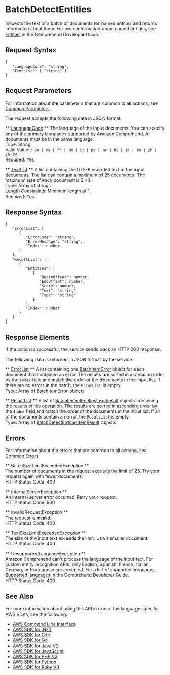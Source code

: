 # BatchDetectEntities<a name="API_BatchDetectEntities"></a>

Inspects the text of a batch of documents for named entities and returns information about them\. For more information about named entities, see [Entities](https://docs.aws.amazon.com/comprehend/latest/dg/how-entities.html) in the Comprehend Developer Guide\. 

## Request Syntax<a name="API_BatchDetectEntities_RequestSyntax"></a>

```
{
   "LanguageCode": "string",
   "TextList": [ "string" ]
}
```

## Request Parameters<a name="API_BatchDetectEntities_RequestParameters"></a>

For information about the parameters that are common to all actions, see [Common Parameters](CommonParameters.md)\.

The request accepts the following data in JSON format\.

 ** [LanguageCode](#API_BatchDetectEntities_RequestSyntax) **   <a name="comprehend-BatchDetectEntities-request-LanguageCode"></a>
The language of the input documents\. You can specify any of the primary languages supported by Amazon Comprehend\. All documents must be in the same language\.  
Type: String  
Valid Values:` en | es | fr | de | it | pt | ar | hi | ja | ko | zh | zh-TW`   
Required: Yes

 ** [TextList](#API_BatchDetectEntities_RequestSyntax) **   <a name="comprehend-BatchDetectEntities-request-TextList"></a>
A list containing the UTF\-8 encoded text of the input documents\. The list can contain a maximum of 25 documents\. The maximum size of each document is 5 KB\.  
Type: Array of strings  
Length Constraints: Minimum length of 1\.  
Required: Yes

## Response Syntax<a name="API_BatchDetectEntities_ResponseSyntax"></a>

```
{
   "ErrorList": [ 
      { 
         "ErrorCode": "string",
         "ErrorMessage": "string",
         "Index": number
      }
   ],
   "ResultList": [ 
      { 
         "Entities": [ 
            { 
               "BeginOffset": number,
               "EndOffset": number,
               "Score": number,
               "Text": "string",
               "Type": "string"
            }
         ],
         "Index": number
      }
   ]
}
```

## Response Elements<a name="API_BatchDetectEntities_ResponseElements"></a>

If the action is successful, the service sends back an HTTP 200 response\.

The following data is returned in JSON format by the service\.

 ** [ErrorList](#API_BatchDetectEntities_ResponseSyntax) **   <a name="comprehend-BatchDetectEntities-response-ErrorList"></a>
A list containing one [BatchItemError](API_BatchItemError.md) object for each document that contained an error\. The results are sorted in ascending order by the `Index` field and match the order of the documents in the input list\. If there are no errors in the batch, the `ErrorList` is empty\.  
Type: Array of [BatchItemError](API_BatchItemError.md) objects

 ** [ResultList](#API_BatchDetectEntities_ResponseSyntax) **   <a name="comprehend-BatchDetectEntities-response-ResultList"></a>
A list of [BatchDetectEntitiesItemResult](API_BatchDetectEntitiesItemResult.md) objects containing the results of the operation\. The results are sorted in ascending order by the `Index` field and match the order of the documents in the input list\. If all of the documents contain an error, the `ResultList` is empty\.  
Type: Array of [BatchDetectEntitiesItemResult](API_BatchDetectEntitiesItemResult.md) objects

## Errors<a name="API_BatchDetectEntities_Errors"></a>

For information about the errors that are common to all actions, see [Common Errors](CommonErrors.md)\.

 ** BatchSizeLimitExceededException **   
The number of documents in the request exceeds the limit of 25\. Try your request again with fewer documents\.  
HTTP Status Code: 400

 ** InternalServerException **   
An internal server error occurred\. Retry your request\.  
HTTP Status Code: 500

 ** InvalidRequestException **   
The request is invalid\.  
HTTP Status Code: 400

 ** TextSizeLimitExceededException **   
The size of the input text exceeds the limit\. Use a smaller document\.  
HTTP Status Code: 400

 ** UnsupportedLanguageException **   
Amazon Comprehend can't process the language of the input text\. For custom entity recognition APIs, only English, Spanish, French, Italian, German, or Portuguese are accepted\. For a list of supported languages, [Supported languages](https://docs.aws.amazon.com/comprehend/latest/dg/supported-languages.html) in the Comprehend Developer Guide\.   
HTTP Status Code: 400

## See Also<a name="API_BatchDetectEntities_SeeAlso"></a>

For more information about using this API in one of the language\-specific AWS SDKs, see the following:
+  [AWS Command Line Interface](https://docs.aws.amazon.com/goto/aws-cli/comprehend-2017-11-27/BatchDetectEntities) 
+  [AWS SDK for \.NET](https://docs.aws.amazon.com/goto/DotNetSDKV3/comprehend-2017-11-27/BatchDetectEntities) 
+  [AWS SDK for C\+\+](https://docs.aws.amazon.com/goto/SdkForCpp/comprehend-2017-11-27/BatchDetectEntities) 
+  [AWS SDK for Go](https://docs.aws.amazon.com/goto/SdkForGoV1/comprehend-2017-11-27/BatchDetectEntities) 
+  [AWS SDK for Java V2](https://docs.aws.amazon.com/goto/SdkForJavaV2/comprehend-2017-11-27/BatchDetectEntities) 
+  [AWS SDK for JavaScript](https://docs.aws.amazon.com/goto/AWSJavaScriptSDK/comprehend-2017-11-27/BatchDetectEntities) 
+  [AWS SDK for PHP V3](https://docs.aws.amazon.com/goto/SdkForPHPV3/comprehend-2017-11-27/BatchDetectEntities) 
+  [AWS SDK for Python](https://docs.aws.amazon.com/goto/boto3/comprehend-2017-11-27/BatchDetectEntities) 
+  [AWS SDK for Ruby V3](https://docs.aws.amazon.com/goto/SdkForRubyV3/comprehend-2017-11-27/BatchDetectEntities) 
